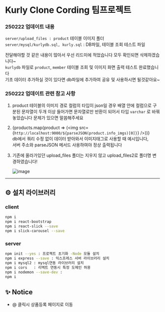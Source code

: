 # Kurly Clone Cording 팀프로젝트


### 250222 업데이트 내용
`server/upload_files : product` 테이블 이미지 폴더 <br>
`server/mysql/kurlydb.sql, kurly.sql` : DB파일, 테이블 조회 테스트 파일

전달해야할 것 같은 내용이 많아서 우선 리드미에 적었습니다 모두 확인되면 삭제하겠습니다~  <br>
`kurlydb` 파일로 `product`, `member` 테이블 조회 및 이미지 화면 출력 테스트 완료했습니다 <br>
기초 데이터 추가하실 것이 있다면 db파일에 추가하여 공유 및 사용하시면 될것같아요~ 


### 250222 업데이트 관련 참고 사항
1. product 테이블의 
이미지 경로 컬럼의 타입이 json일 경우 배열 안에 컬럼으로 구분된 문자열이 두개 이상 들어가면
문자열로만 반환이 되어서 타입 `varchar` 로 바꿔놓았습니다 문제가 있으면 말씀해주세요

2. {products.map(product => (<img src={`http://localhost:9000/${parseJSON(product.info_imgs)[0]}`} />))} <br>
db에서 쿼리 수정 없이 데이터 받아와서 이미지태그로 사용할 때 예시입니다, <br> 서버 주소와 parseJSON 메서드 사용하여야 정상 출력됩니다

3. 기존에 올라가있던 upload_files 폴더는 지우지 않고 upload_files2로 폴더명 변경하였습니다!

   ![image](https://github.com/user-attachments/assets/558942f4-b87c-42a9-9d6c-da9246375fe8)


---


## ⚙️ 설치 라이브러리 
### client
```bash
npm i
npm i react-bootstrap
npm i react-slick --save
npm i slick-carousel --save
```

### server
```bash
npm init --yes : 프로젝트 초기화 -Node 모듈 설치
npm i express --save : 익스프레스 서버 라이브러리 설치
npm i mysql2 : mysql연동 라이브러리 설치
npm i cors   : 리엑트 연동시 특정 도메인 허용
npm i nodemon --save-dev : 
npm i
```

## ✨ Notice
- @ 클릭시 상품등록 페이지로 이동


